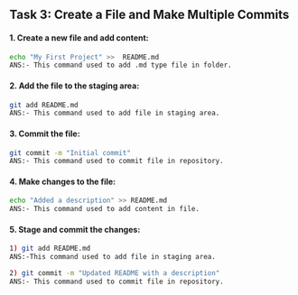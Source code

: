## **Task 3: Create a File and Make Multiple Commits**
#### **1. Create a new file and add content:**
```bash
echo "My First Project" >>  README.md
ANS:- This command used to add .md type file in folder.
```

#### **2. Add the file to the staging area:**
```bash
git add README.md
ANS:- This command used to add file in staging area.
```

#### **3. Commit the file:**
```bash
git commit -m "Initial commit"
ANS:- This command used to commit file in repository.
```
#### **4. Make changes to the file:**
```bash
echo "Added a description" >> README.md
ANS:- This command used to add content in file.
```
#### **5. Stage and commit the changes:**
```bash
1) git add README.md
ANS:-This command used to add file in staging area.

2) git commit -m "Updated README with a description"
ANS:- This command used to commit file in repository.
```
